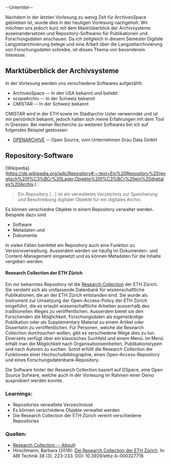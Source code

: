 --Untertitel--

Nachdem in der letzten Vorlesung zu wenig Zeit für ArchivesSpace geblieben ist, wurde dies in der heutigen Vorlesung nachgeholt. Wir möchten uns jedoch kurz mit dem Marktüberblick der Archivsysteme auseinandersetzen und Repository-Softwares für Publikationen und Forschungsdaten anschauen. Da ich zeitgleich in diesem Semester Digitale Langzeitarchivierung belege und eine Arbeit über die Langzeitarchivierung von Forschungsdaten schreibe, ist dieses Thema von besonderem Interesse.

## Marktüberblick der Archivsysteme
In der Vorlesung werden uns verschiedene Softwares aufgezählt:
- ArchivesSpace -- In den USA bekannt und beliebt
- scopeArchiv -- In der Schweiz bekannt
- CMISTAR -- In der Schweiz bekannt

CMISTAR wird in der ETH sowie im Stadtarchiv Uster verwenndet und ist mir persönlich bekannt, jedoch halten sich meine Erfahrungen mit dem Tool in Grenzen. Bei meiner Recherche zu weiteren Softwares bin ich auf folgendes Beispiel gestossen:
- [OPENARCHIVE](https://www.graudata.com/openarchive/) -- Open Source, vom Unternehmen Grau Data GmbH


## Repository-Software

[Wikipedia](https://de.wikipedia.org/wiki/Repository#:~:text=Ein%20Repository%20(englisch%20f%C3%BCr%20Lager,Objekte%20f%C3%BCr%20ein%20digitales%20Archiv.) :
>Ein Repository [...] ist ein verwaltetes Verzeichnis zur Speicherung und Beschreibung digitaler Objekte für ein digitales Archiv.

Es können verschiedne Objekte in einem Repository verwaltet werden. Beispiele dazu sind
- Software
- Metadaten und
- Dokumente.

In vielen Fällen beinhltet ein Repository auch eine Funktion zu Versionsverwaltung. Ausserdem werden sie häufig im Dokumenten- und Content-Management eingesetzt und es können Metadaten für die Inhalte vergeben werden.

#### Research Collection der ETH Zürich

Ein mir bekanntes Repository ist die [Research Collection](https://www.research-collection.ethz.ch/) der ETH Zürich. Sie versteht sich als umfassende Datenbank für wissenschaftliche Publikationen, die an der ETH Zürich entstanden sind. Sie wurde als Instrument zur Umsetzung der Open-Access-Policy der ETH Zürich eingeführt, die es erlaubt wissenschaftliche Arbeiten ausserhalb des traditionellen Weges zu veröffentlichen. Ausserdem bietet sie den Forschenden die Möglichkeit, Forschungsdaten als eigenständige Publikation oder als Supplementary Material zu einem Artikel oder Dissertatin zu veröffentlichen. Für Personen, welche die Research Collection durchsuchen wollen, gibt es verschiedene Wege dies zu tun. Einerseits verfügt über ein klassisches Suchfeld und einem Menü. Im Menü erhält man die Möglichkeit nach Organisationseinheiten, Publikationstypen und nach Autoren zu suchen.  Somit erfüllt die Research Collection die Funktionen einer Hochschulbibliographie, eines Open-Access-Repository und eines Forschungsdatenbank-Repository.

Die Software hinter der Research Collection basiert auf DSpace, eine Open Source Sofware, welche auch in der Vorlesung im Rahmen einer Demo ausprobiert werden konnte.

### Learnings:
- Repositories verwaltete Verzeichnisse
- Es können verschiedene Objekte verwaltet werden
- Die Research Collection der ETH Zürich vereint verschiedene Repositories

### Quellen:
- [Research Collection -- About](https://www.research-collection.ethz.ch/about))
- Hirschmann, Barbara (2018): [Die Research Collection der ETH Zürich](https://www.research-collection.ethz.ch/bitstream/handle/20.500.11850/327719/Research_Collection_Hirschmann.pdf?sequence=1&isAllowed=y). In: ABI Technik 38 (3), 223-233. DOI: 10.3929/ethz-b-000327719.
